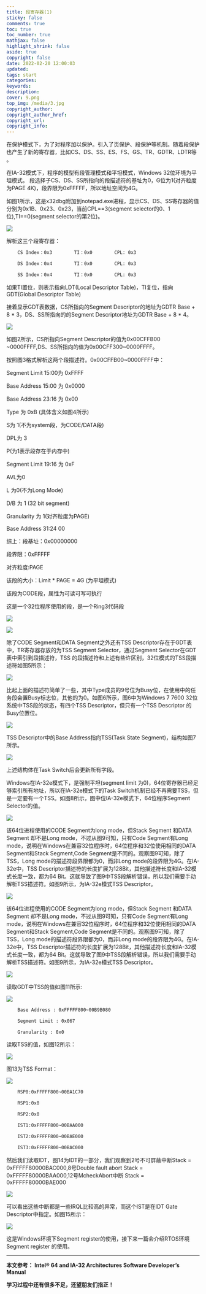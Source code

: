 ```yaml
---
title: 段寄存器(1)
sticky: false
comments: true
toc: true
toc_number: true
mathjax: false
highlight_shrink: false
aside: true
copyright: false
date: 2022-02-20 12:00:03
updated:
tags: start
categories:
keywords:
description:
cover: 9.png
top_img: /media/3.jpg
copyright_author:
copyright_author_href:
copyright_url:
copyright_info:
---
```


在保护模式下，为了对程序加以保护。引入了页保护、段保护等机制。随着段保护也产生了新的寄存器，比如CS、DS、SS、ES、FS、GS、TR、GDTR、LDTR等 。

在IA-32模式下，程序的模型有段管理模式和平坦模式，Windows 32位环境为平坦模式。 段选择子CS、DS、SS所指向的段描述符的基址为0，G位为1(对齐粒度为PAGE 4K)，段界限为0xFFFFF，所以地址空间为4G。

如图1所示，这是x32dbg附加到notepad.exe进程，显示CS、DS、SS寄存器的值分别为0x1B、0x23、0x23，当前CPL==3(segment selector的0、1位),TI==0(segment selector的第2位)。

![](1.png)

解析这三个段寄存器：

```bash
    CS Index：0x3        TI：0x0        CPL: 0x3

    DS Index：0x4        TI：0x0        CPL: 0x3

    SS Index：0x4        TI：0x0        CPL: 0x3
```

如果TI置位，则表示指向LDT(Local Descriptor Table)，TI复位，指向GDT(Global Descriptor Table)

接着显示GDT表数据，CS所指向的Segment Descriptor的地址为GDTR Base + 8 * 3，DS、SS所指向的的Segment Descriptor地址为GDTR Base + 8 * 4。

![](2.png)

如图2所示，CS所指向Segment Descriptor的值为0x00CFFB00 ~0000FFFF,DS、SS所指向的值为0x00CFF300~0000FFFF。

按照图3格式解析这两个段描述符。0x00CFFB00~0000FFFF中：

Segment Limit 15:00为 0xFFFF

Base Address 15:00  为 0x0000

Base Address 23:16  为 0x00

Type 为 0xB (具体含义如图4所示)

S为 1(不为system段，为CODE/DATA段)

DPL为 3

P(为1表示段存在于内存中)

Segment Limit 19:16 为 0xF

AVL为0  

L 为0(不为Long Mode)

D/B 为 1 (32 bit segment)

Granularity 为 1(对齐粒度为PAGE)

Base Address 31:24 00

综上：段基址：0x00000000

段界限：0xFFFFF

对齐粒度:PAGE

该段的大小：Limit * PAGE = 4G (为平坦模式)

该段为CODE段，属性为可读可写可执行

这是一个32位程序使用的段，是一个Ring3代码段

![](3.png)

![](4.png)

除了CODE Segment和DATA Segment之外还有TSS Descriptor存在于GDT表中，TR寄存器存放的为TSS Segment Selector，通过Segment Selector在GDT表中索引到段描述符，TSS 的段描述符和上述有些许区别，32位模式的TSS段描述符如图5所示：

![](5.png)

比起上面的描述符简单了一些，其中Type成员的9号位为Busy位，在使用中的任务段会置Busy标志位，其他的为0。如图6所示，图6中为Windows 7 7600 32位系统中TSS段的状态，有四个TSS Descriptor，但只有一个TSS Descriptor 的Busy位置位。

![](6.png)

TSS Descriptor中的Base Address指向TSS(Task State Segment)，结构如图7所示。

![](7.png)

上述结构体在Task Switch后会更新所有字段。

Windows在IA-32e模式下，是强制平坦(segment limit 为0)，64位寄存器已经足够索引所有地址，所以在IA-32e模式下的Task Switch机制已经不再需要TSS，但是一定要有一个TSS。如图8所示，图中位IA-32e模式下，64位程序Segment Selector的值。

![](8.png)

该64位进程使用的CODE Segment为long mode，但Stack Segment 和DATA Segment 却不是Long mode，不过从图9可知，只有Code Segment有Long mode，说明在Windows在兼容32位程序时，64位程序和32位使用相同的DATA Segment和Stack Segment,Code Segment是不同的。观察图9可知，除了TSS，Long mode的描述符段界限都为0，而非Long mode的段界限为4G。在IA-32e中，TSS Descriptor描述符的长度扩展为128Bit，其他描述符长度和IA-32模式长度一致，都为64 Bit。这就导致了图9中TSS段解析错误，所以我们需要手动解析TSS描述符。如图9所示，为IA-32e模式TSS Descriptor。

![](9.png)

该64位进程使用的CODE Segment为long mode，但Stack Segment 和DATA Segment 却不是Long mode，不过从图9可知，只有Code Segment有Long mode，说明在Windows在兼容32位程序时，64位程序和32位使用相同的DATA Segment和Stack Segment,Code Segment是不同的。观察图9可知，除了TSS，Long mode的描述符段界限都为0，而非Long mode的段界限为4G。在IA-32e中，TSS Descriptor描述符的长度扩展为128Bit，其他描述符长度和IA-32模式长度一致，都为64 Bit。这就导致了图9中TSS段解析错误，所以我们需要手动解析TSS描述符。如图9所示，为IA-32e模式TSS Descriptor。

![](10.png)

读取GDT中TSS的值如图11所示:

![](11.png)

```bash
    Base Address : 0xFFFFF800~00B9B080

    Segment Limit : 0x067

    Granularity : 0x0
```

读取TSS的值，如图12所示：

![](12.png)

图13为TSS Format：

![](13.png)

```bash
    RSP0:0xFFFFF800~00BA1C70

    RSP1:0x0

    RSP2:0x0

    IST1:0xFFFFF800~00BAA000

    IST2:0xFFFFF800~00BAE000

    IST3:0xFFFFF800~00BAC000
```

然后我们读取IDT，图14为IDT的一部分，我们观察到2号不可屏蔽中断Stack = 0xFFFFF80000BAC000,8号Double fault abort Stack = 0xFFFFF80000BAA000,12号McheckAbort中断 Stack = 0xFFFFF80000BAE000

![](14.png)

可以看出这些中断都是一些IRQL比较高的异常，而这个IST是在IDT Gate Descriptor中指定。如图15所示：

![](15.png)

这是Windows环境下Segment register的使用，接下来一篇会介绍RTOS环境Segment register 的使用。

---

**本文参考： Intel® 64 and IA-32 Architectures Software Developer’s Manual**

**学习过程中还有很多不足，还望朋友们指正！**
